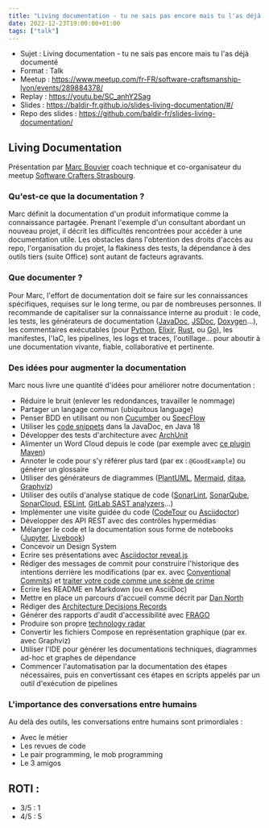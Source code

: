 ```yaml
---
title: "Living documentation - tu ne sais pas encore mais tu l'as déjà documenté"
date: 2022-12-23T19:00:00+01:00
tags: ["talk"]
---
```


- Sujet : Living documentation - tu ne sais pas encore mais tu l'as déjà documenté
- Format : Talk  
- Meetup : https://www.meetup.com/fr-FR/software-craftsmanship-lyon/events/289884378/
- Replay : https://youtu.be/SC_anhY2Sag
- Slides : https://baldir-fr.github.io/slides-living-documentation/#/
- Repo des slides : https://github.com/baldir-fr/slides-living-documentation/

## Living Documentation

Présentation par [Marc Bouvier](https://u.baldir.fr/me/) coach technique et co-organisateur du meetup [Software Crafters Strasbourg](https://swcraftstras.github.io/).

### Qu'est-ce que la documentation ?

Marc définit la documentation d'un produit informatique comme la connaissance partagée.
Prenant l'exemple d'un consultant abordant un nouveau projet, il décrit les difficultés rencontrées pour accéder à une documentation utile.
Les obstacles dans l'obtention des droits d'accès au repo, l'organisation du projet, la flakiness des tests, la dépendance à des outils tiers (suite Office) sont autant de facteurs agravants.

### Que documenter ?

Pour Marc, l'effort de documentation doit se faire sur les connaissances spécifiques, requises sur le long terme, ou par de nombreuses personnes.
Il recommande de capitaliser sur la connaissance interne au produit : le code, les tests, les générateurs de documentation ([JavaDoc](https://docs.oracle.com/javase/8/docs/technotes/tools/windows/javadoc.html#CHDFCBAD), [JSDoc](https://jsdoc.app/), [Doxygen](https://www.doxygen.nl/)...), les commentaires exécutables (pour [Python](https://docs.python.org/3/library/doctest.html), [Elixir](https://elixir-lang.org/getting-started/mix-otp/docs-tests-and-with.html), [Rust](https://doc.rust-lang.org/rustdoc/write-documentation/documentation-tests.html), ou [Go](https://github.com/apitoolkit/doctests)), les manifestes, l'IaC, les pipelines, les logs et traces, l'outillage... pour aboutir à une documentation vivante, fiable, collaborative et pertinente.

### Des idées pour augmenter la documentation

Marc nous livre une quantité d'idées pour améliorer notre documentation :

* Réduire le bruit (enlever les redondances, travailler le nommage)
* Partager un langage commun (ubiquitous language)
* Penser BDD en utilisant ou non [Cucumber](https://cucumber.io/) ou [SpecFlow](https://specflow.org/)
* Utiliser les [code snippets](https://openjdk.org/jeps/413) dans la JavaDoc, en Java 18
* Développer des tests d'architecture avec [ArchUnit](https://www.archunit.org/)
* Alimenter un Word Cloud depuis le code (par exemple avec [ce plugin Maven](https://livingdocumentation.github.io/livingdoc-maven-plugin/wordcloud.html))
* Annoter le code pour s'y référer plus tard (par ex : `@GoodExample`) ou générer un glossaire
* Utiliser des générateurs de diagrammes ([PlantUML](http://www.plantuml.com/), [Mermaid](https://mermaid.js.org/), [ditaa](https://ditaa.sourceforge.net/), [Graphviz](https://graphviz.org/))
* Utiliser des outils d'analyse statique de code ([SonarLint](https://www.sonarsource.com/products/sonarlint/), [SonarQube](https://www.sonarqube.org/), [SonarCloud](https://sonarcloud.io/), [ESLint](https://eslint.org/), [GitLab SAST analyzers](https://docs.gitlab.com/ee/user/application_security/sast/)...)
* Implémenter une visite guidée du code ([CodeTour](https://marketplace.visualstudio.com/items?itemName=vsls-contrib.codetour) ou [Asciidoctor](https://asciidoctor.org/))
* Développer des API REST avec des contrôles hypermédias
* Mélanger le code et la documentation sous forme de notebooks ([Jupyter](https://jupyter.org/), [Livebook](https://livebook.dev/))
* Concevoir un Design System
* Ecrire ses présentations avec [Asciidoctor reveal.js](https://docs.asciidoctor.org/reveal.js-converter/latest/)
* Rédiger des messages de commit pour construire l'historique des intentions derrière les modifications (par ex. avec [Conventional Commits](https://www.conventionalcommits.org/en/v1.0.0/)) et [traiter votre code comme une scène de crime](https://www.youtube.com/watch?v=7FApEq8wum4)
* Écrire les README en Markdown (ou en AsciiDoc)
* Mettre en place un parcours d'accueil comme décrit par [Dan North](https://www.youtube.com/watch?v=lvs7VEsQzKY)
* Rédiger des [Architecture Decisions Records](https://adr.github.io/)
* Générer des rapports d'audit d'accessibilité avec [FRAGO](https://github.com/DISIC/frago)
* Produire son propre [technology radar](https://radar.thoughtworks.com/)
* Convertir les fichiers Compose en représentation graphique (par ex. avec Graphviz)
* Utiliser l'IDE pour générer les documentations techniques, diagrammes ad-hoc et graphes de dépendance
* Commencer l'automatisation par la documentation des étapes nécessaires, puis en convertissant ces étapes en scripts appelés par un outil d'exécution de pipelines

### L'importance des conversations entre humains

Au delà des outils, les conversations entre humains sont primordiales :

* Avec le métier
* Les revues de code
* Le pair programming, le mob programming
* Le 3 amigos

## ROTI :

- 3/5 : 1
- 4/5 : 5
